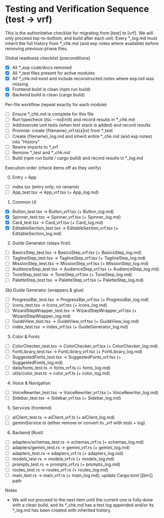 # Testing and Verification Sequence (test → vrf)

This is the authoritative checklist for migrating from [test] to [vrf]. We will only proceed top-to-bottom, and build after each unit. Every *_log.md must inherit the full history from *_chk.md (and exp notes where available) before removing previous-phase files.

Global readiness checklist (preconditions)
- [x] All *_exp code/docs removed
- [x] All *_test files present for active modules
- [x] All *_chk.md exist and include reconstructed notes where exp.md was missing
- [x] Frontend build is clean (npm run build)
- [x] Backend build is clean (cargo build)

Per-file workflow (repeat exactly for each module)
- [ ] Ensure *_chk.md is complete for this file
- [ ] Run typecheck (tsc --noEmit) and record results in *_chk.md
- [ ] Add/execute unit tests (when test stack is added) and record results
- [ ] Promote: create {filename}_vrf.ts(x|rs) from *_test
- [ ] Create {filename}_log.md and inherit entire *_chk.md (and exp notes) into "History"
- [ ] Rewire imports to *_vrf
- [ ] Remove *_test and *_chk.md
- [ ] Build (npm run build / cargo build) and record results in *_log.md

Execution order (check items off as they verify)

0) Entry + App
- [ ] index.tsx (entry only; no rename)
- [ ] App_test.tsx → App_vrf.tsx (+ App_log.md)

1) Common UI
- [x] Button_test.tsx → Button_vrf.tsx (+ Button_log.md)
- [x] Spinner_test.tsx → Spinner_vrf.tsx (+ Spinner_log.md)
- [x] Card_test.tsx → Card_vrf.tsx (+ Card_log.md)
- [x] EditableSection_test.tsx → EditableSection_vrf.tsx (+ EditableSection_log.md)

2) Guide Generator (steps first)
- [ ] BasicsStep_test.tsx → BasicsStep_vrf.tsx (+ BasicsStep_log.md)
- [ ] TaglineStep_test.tsx → TaglineStep_vrf.tsx (+ TaglineStep_log.md)
- [ ] MissionStep_test.tsx → MissionStep_vrf.tsx (+ MissionStep_log.md)
- [ ] AudienceStep_test.tsx → AudienceStep_vrf.tsx (+ AudienceStep_log.md)
- [ ] ToneStep_test.tsx → ToneStep_vrf.tsx (+ ToneStep_log.md)
- [ ] PaletteStep_test.tsx → PaletteStep_vrf.tsx (+ PaletteStep_log.md)

2b) Guide Generator (wrappers & glue)
- [ ] ProgressBar_test.tsx → ProgressBar_vrf.tsx (+ ProgressBar_log.md)
- [ ] Icons_test.tsx → Icons_vrf.tsx (+ Icons_log.md)
- [ ] WizardStepWrapper_test.tsx → WizardStepWrapper_vrf.tsx (+ WizardStepWrapper_log.md)
- [ ] GuideView_test.tsx → GuideView_vrf.tsx (+ GuideView_log.md)
- [ ] index_test.tsx → index_vrf.tsx (+ GuideGenerator_log.md)

3) Color & Fonts
- [ ] ColorChecker_test.tsx → ColorChecker_vrf.tsx (+ ColorChecker_log.md)
- [ ] FontLibrary_test.tsx → FontLibrary_vrf.tsx (+ FontLibrary_log.md)
- [ ] SuggestedFonts_test.tsx → SuggestedFonts_vrf.tsx (+ SuggestedFonts_log.md)
- [ ] data/fonts_test.ts → fonts_vrf.ts (+ fonts_log.md)
- [ ] utils/color_test.ts → color_vrf.ts (+ color_log.md)

4) Voice & Navigation
- [ ] VoiceRewriter_test.tsx → VoiceRewriter_vrf.tsx (+ VoiceRewriter_log.md)
- [ ] Sidebar_test.tsx → Sidebar_vrf.tsx (+ Sidebar_log.md)

5) Services (frontend)
- [ ] aiClient_test.ts → aiClient_vrf.ts (+ aiClient_log.md)
- [ ] geminiService.ts (either remove or convert to _vrf with stub + log)

6) Backend (Rust)
- [ ] adapters/schemas_test.rs → schemas_vrf.rs (+ schemas_log.md)
- [ ] adapters/gemini_test.rs → gemini_vrf.rs (+ gemini_log.md)
- [ ] adapters_test.rs → adapters_vrf.rs (+ adapters_log.md)
- [ ] models_test.rs → models_vrf.rs (+ models_log.md)
- [ ] prompts_test.rs → prompts_vrf.rs (+ prompts_log.md)
- [ ] routes_test.rs → routes_vrf.rs (+ routes_log.md)
- [ ] main_test.rs → main_vrf.rs (+ main_log.md); update Cargo.toml [[bin]] path

Notes
- We will not proceed to the next item until the current one is fully done with a clean build, and its *_chk.md has a test log appended and/or its *_log.md has been created with inherited history.

